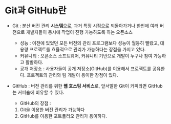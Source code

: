 # Git과 GitHub란
- Git : 분산 버전 관리 **시스템**으로, 과거 특정 시점으로 되돌아가거나 한번에 여러 버전으로 개발자들이 동시에 작업이 진행 가능하도록 하는 오픈소스
    - 성능 : 이전에 있었던 모든 버전의 관리 프로그램보다 성능이 월등히 빨랐고, 대용량 프로젝트를 효율적으로 관리가 가능하다는 장점을 가지고 있다.
    - 커뮤니티 : 오픈소스 소프트웨어, 커뮤니티 기반으로 개발이 누구나 참여 가능하고 활발하다.
    - 공개 저장소 : 사용자들이 공개 저장소(GitHub)를 이용해서 프로젝트를 공유한다. 프로젝트의 관리와 팀 개발이 용이한 장점이 있다.

- GitHub : 버전 관리를 위한 **웹 호스팅 서비스**로, 앞서말한 Git이 커피라면 GitHub는 커피숍에 비유할 수 있다.
    - GitHub의 장점 :  
    1. Git을 이용한 버전 관리가 가능하다
    2. GitHub를 이용한 포트폴리오 관리가 용이하다.